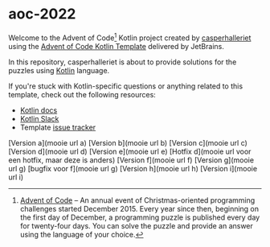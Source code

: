 # aoc-2022

Welcome to the Advent of Code[^aoc] Kotlin project created by [casperhalleriet][github] using the [Advent of Code Kotlin Template][template] delivered by JetBrains.

In this repository, casperhalleriet is about to provide solutions for the puzzles using [Kotlin][kotlin] language.

If you're stuck with Kotlin-specific questions or anything related to this template, check out the following resources:

- [Kotlin docs][docs]
- [Kotlin Slack][slack]
- Template [issue tracker][issues]


[^aoc]:
    [Advent of Code][aoc] – An annual event of Christmas-oriented programming challenges started December 2015.
    Every year since then, beginning on the first day of December, a programming puzzle is published every day for twenty-four days.
    You can solve the puzzle and provide an answer using the language of your choice.

[aoc]: https://adventofcode.com
[docs]: https://kotlinlang.org/docs/home.html
[github]: https://github.com/casperhalleriet
[issues]: https://github.com/kotlin-hands-on/advent-of-code-kotlin-template/issues
[kotlin]: https://kotlinlang.org
[slack]: https://surveys.jetbrains.com/s3/kotlin-slack-sign-up
[template]: https://github.com/kotlin-hands-on/advent-of-code-kotlin-template




[Version a](mooie url a)
[Version b](mooie url b)
[Version c](mooie url c)
[Version d](mooie url d)
[Version e](mooie url e)
[Hotfix d](mooie url voor een hotfix, maar deze is anders)
[Version f](mooie url f)
[Version g](mooie url g)
[bugfix voor f](mooie url g)
[Version h](mooie url h)
[Version i](mooie url i)